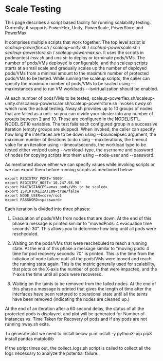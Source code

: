 <!--
 Copyright (c) 2021-2025 Dell Inc., or its subsidiaries. All Rights Reserved.

 Licensed under the Apache License, Version 2.0 (the "License");
 you may not use this file except in compliance with the License.
 You may obtain a copy of the License at

 http://www.apache.org/licenses/LICENSE-2.0

 Unless required by applicable law or agreed to in writing, software
 distributed under the License is distributed on an "AS IS" BASIS,
 WITHOUT WARRANTIES OR CONDITIONS OF ANY KIND, either express or implied.
 See the License for the specific language governing permissions and
 limitations under the License.
-->

# Scale Testing

This page describes a script based facility for running scalability testing. Currently, it supports PowerFlex, Unity, PowerScale, PowerStore and PowerMax.

It comprises multiple scripts that work together. The top level script is _scaleup-powerflex.sh_ / _scaleup-unity.sh_ / _scaleup-powerscale.sh_ / _scaleup-powerstore.sh_ / _scaleup-powermax.sh_.
It uses the scripts in podmontest _insv.sh_ and _uns.sh_ to deploy or terminate pods/VMs.
The number of pods/VMs deployed is configurable, and the scaleup scripts starts at a small scale
and gradually scales up the number of deployed pods/VMs from a minimal amount to the maximum number of protected
pods/VMs to be tested. While running the scaleup scripts, the caller can specify the maximum number of pods/VMs to be scaled using --maxinstances and to run VM workloads --isvirtualization should be enabled.

At each number of pods/VMs to be tested, scaleup-powerflex.sh/scaleup-unity.sh/scaleup-powerscale.sh/scaleup-powerstore.sh invokes _nway.sh_ which runs the actual testing.
Nway.sh provides up to 10 groups of nodes that are failed as a unit- so you can divide your cluster into
any number of groups between 2 and 10. These are configured in the NODELIST1... NODELIST10 variables.
The test fails each configured group in a successive iteration (empty groups are skipped).
When invoked, the caller can specify how long the interfaces are to be down using --bounceipsec argument,
the maximum number of iterations to do using --maxiterations, the timeout value for an iteration using
--timeoutseconds, the workload type to be tested either vm/pod using --workload-type, the username and password of nodes for copying scripts into them using --node-user and --password.

As mentioned above either we can specify values while invoking scripts or we can export them before running scripts as mentioned below:

    export REGISTRY_PORT='5000'
    export REGISTRY_HOST='10.247.98.98'
    export MAXINSTANCES=<max pods/VMs to be scaled>
    export ISVIRTUALIZATION=true/false
    export NODE_USER=core/root
    export PASSWORD=<password>
    
    
Each iteration is divided into three phases:

1. Evacuation of pods/VMs from nodes that are down. At the end of this phase a message is printed similar to
"movedPods: 4  evacuation time seconds:  30". This allows you to determine how long until all pods were rescheduled.

2. Waiting on the pods/VMs that were rescheduled to reach a running state. At the end of this phase a message
similar to "moving pods:  4 time for pod recovery seconds:  70" is printed. This is the time from the initiation of
node failure until all the pods/VMs were moved and reach the running state again. This is the metric generally used
for scalability, that plots on the X-axis the number of pods that were impacted, and the Y-axis the time until all 
pods were recovered.

3. Waiting on the taints to be removed from the failed nodes. At the end of this phase a message is printed
that gives the length of time after the interfaces have been restored to operational state until all the taints
have been removed (indicating the nodes are cleaned up.)

At the end of an iteration after a 60 second delay, the status of all the protected pods is displayed, and plot will be generated for Number of Instances vs. Time Taken for Recovery of pods
and if any pods are not running nway.sh exits.

To generate plot we need to install below
    yum install -y python3-pip
    pip3 install pandas matplotlib

If the script times out, the collect_logs.sh script is called to collect all the logs necessary to analyze the potential failure.

